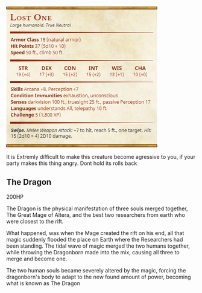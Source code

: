 ![img](assets/stats_LostOne.png)

It is Extremly difficult to make this creature become agressive to you, if your party makes this thing angry. Dont hold its rolls back

## The Dragon
200HP

The Dragon is the physical manifestation of three souls merged together, The Great Mage of Altera, and the best two researchers from earth who were closest to the rift.

What happened, was when the Mage created the rift on his end, all that magic suddenly flooded the place on Earth where the Researchers had been standing. The tidal wave of magic merged the two humans together, while throwing the Dragonborn made into the mix, causing all three to merge and become one. 

The two human souls became severely altered by the magic, forcing the dragonborn's body to adapt to the new found amount of power, becoming what is known as The Dragon